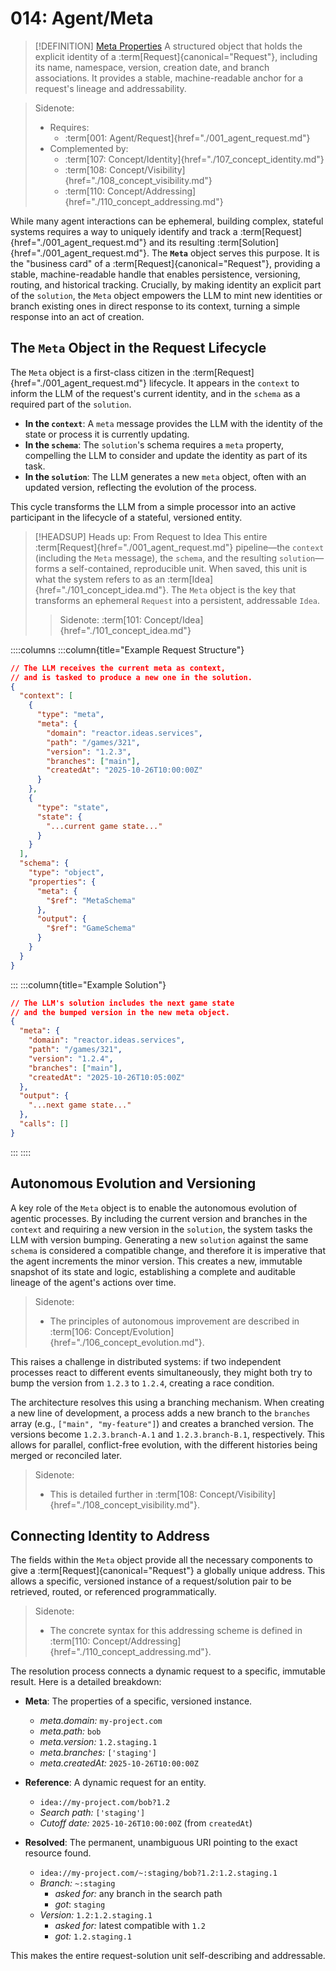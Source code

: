 # 014: Agent/Meta

> [!DEFINITION] [Meta Properties](./000_glossary.md)
> A structured object that holds the explicit identity of a :term[Request]{canonical="Request"}, including its name, namespace, version, creation date, and branch associations. It provides a stable, machine-readable anchor for a request's lineage and addressability.

> Sidenote:
>
> - Requires:
>   - :term[001: Agent/Request]{href="./001_agent_request.md"}
> - Complemented by:
>   - :term[107: Concept/Identity]{href="./107_concept_identity.md"}
>   - :term[108: Concept/Visibility]{href="./108_concept_visibility.md"}
>   - :term[110: Concept/Addressing]{href="./110_concept_addressing.md"}

While many agent interactions can be ephemeral, building complex, stateful systems requires a way to uniquely identify and track a :term[Request]{href="./001_agent_request.md"} and its resulting :term[Solution]{href="./001_agent_request.md"}. The **`Meta`** object serves this purpose. It is the "business card" of a :term[Request]{canonical="Request"}, providing a stable, machine-readable handle that enables persistence, versioning, routing, and historical tracking. Crucially, by making identity an explicit part of the `solution`, the `Meta` object empowers the LLM to mint new identities or branch existing ones in direct response to its context, turning a simple response into an act of creation.

## The `Meta` Object in the Request Lifecycle

The `Meta` object is a first-class citizen in the :term[Request]{href="./001_agent_request.md"} lifecycle. It appears in the `context` to inform the LLM of the request's current identity, and in the `schema` as a required part of the `solution`.

- **In the `context`**: A `meta` message provides the LLM with the identity of the state or process it is currently updating.
- **In the `schema`**: The `solution`'s schema requires a `meta` property, compelling the LLM to consider and update the identity as part of its task.
- **In the `solution`**: The LLM generates a new `meta` object, often with an updated version, reflecting the evolution of the process.

This cycle transforms the LLM from a simple processor into an active participant in the lifecycle of a stateful, versioned entity.

> [!HEADSUP] Heads up: From Request to Idea
> This entire :term[Request]{href="./001_agent_request.md"} pipeline—the `context` (including the `Meta` message), the `schema`, and the resulting `solution`—forms a self-contained, reproducible unit. When saved, this unit is what the system refers to as an :term[Idea]{href="./101_concept_idea.md"}. The `Meta` object is the key that transforms an ephemeral `Request` into a persistent, addressable `Idea`.
>
> > Sidenote:
> > :term[101: Concept/Idea]{href="./101_concept_idea.md"}

::::columns
:::column{title="Example Request Structure"}

```json
// The LLM receives the current meta as context,
// and is tasked to produce a new one in the solution.
{
  "context": [
    {
      "type": "meta",
      "meta": {
        "domain": "reactor.ideas.services",
        "path": "/games/321",
        "version": "1.2.3",
        "branches": ["main"],
        "createdAt": "2025-10-26T10:00:00Z"
      }
    },
    {
      "type": "state",
      "state": {
        "...current game state..."
      }
    }
  ],
  "schema": {
    "type": "object",
    "properties": {
      "meta": {
        "$ref": "MetaSchema"
      },
      "output": {
        "$ref": "GameSchema"
      }
    }
  }
}
```

:::
:::column{title="Example Solution"}

```json
// The LLM's solution includes the next game state
// and the bumped version in the new meta object.
{
  "meta": {
    "domain": "reactor.ideas.services",
    "path": "/games/321",
    "version": "1.2.4",
    "branches": ["main"],
    "createdAt": "2025-10-26T10:05:00Z"
  },
  "output": {
    "...next game state..."
  },
  "calls": []
}
```

:::
::::

## Autonomous Evolution and Versioning

A key role of the `Meta` object is to enable the autonomous evolution of agentic processes. By including the current version and branches in the `context` and requiring a new version in the `solution`, the system tasks the LLM with version bumping. Generating a new `solution` against the same `schema` is considered a compatible change, and therefore it is imperative that the agent increments the minor version. This creates a new, immutable snapshot of its state and logic, establishing a complete and auditable lineage of the agent's actions over time.

> Sidenote:
>
> - The principles of autonomous improvement are described in :term[106: Concept/Evolution]{href="./106_concept_evolution.md"}.

This raises a challenge in distributed systems: if two independent processes react to different events simultaneously, they might both try to bump the version from `1.2.3` to `1.2.4`, creating a race condition.

The architecture resolves this using a branching mechanism. When creating a new line of development, a process adds a new branch to the `branches` array (e.g., `["main", "my-feature"]`) and creates a branched version. The versions become `1.2.3.branch-A.1` and `1.2.3.branch-B.1`, respectively. This allows for parallel, conflict-free evolution, with the different histories being merged or reconciled later.

> Sidenote:
>
> - This is detailed further in :term[108: Concept/Visibility]{href="./108_concept_visibility.md"}.

## Connecting Identity to Address

The fields within the `Meta` object provide all the necessary components to give a :term[Request]{canonical="Request"} a globally unique address. This allows a specific, versioned instance of a request/solution pair to be retrieved, routed, or referenced programmatically.

> Sidenote:
>
> - The concrete syntax for this addressing scheme is defined in :term[110: Concept/Addressing]{href="./110_concept_addressing.md"}.

The resolution process connects a dynamic request to a specific, immutable result. Here is a detailed breakdown:

- **Meta**: The properties of a specific, versioned instance.
  - _meta.domain:_ `my-project.com`
  - _meta.path:_ `bob`
  - _meta.version:_ `1.2.staging.1`
  - _meta.branches:_ `['staging']`
  - _meta.createdAt:_ `2025-10-26T10:00:00Z`

- **Reference**: A dynamic request for an entity.
  - `idea://my-project.com/bob?1.2`
  - _Search path:_ `['staging']`
  - _Cutoff date:_ `2025-10-26T10:00:00Z` (from `createdAt`)

- **Resolved**: The permanent, unambiguous URI pointing to the exact resource found.
  - `idea://my-project.com/~:staging/bob?1.2:1.2.staging.1`
  - _Branch:_ `~:staging`
    - _asked for:_ any branch in the search path
    - _got_: `staging`
  - _Version:_ `1.2:1.2.staging.1`
    - _asked for:_ latest compatible with `1.2`
    - _got:_ `1.2.staging.1`

This makes the entire request-solution unit self-describing and addressable.
